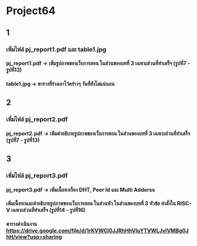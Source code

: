 # Project64

## 1
### เพิ่มไฟล์ pj_report1.pdf และ table1.jpg
#### pj_report1.pdf -> เพิ่มรูปภาพของเว็บการสอน ในส่วนของบทที่ 3 เฉพาะส่วนที่ทำเสร็จ (รูปที่7 - รูปที่13)
#### table1.jpg -> ตารางที่ร่างเอาไว้คร่าวๆ วันที่ยังไม่แน่นอน

## 2
### เพิ่มไฟล์ pj_report2.pdf
#### pj_report2.pdf -> เพิ่มคำอธิบายรูปภาพของเว็บการสอน ในส่วนของบทที่ 3 เฉพาะส่วนที่ทำเสร็จ (รูปที่7 - รูปที่13)


## 3
### เพิ่มไฟล์ pj_report3.pdf
#### pj_report3.pdf -> เพิ่มเนื้อหาเรื่อง DHT, Peer Id และ Multi Adderss 
####                   เพิ่มเนื้อหาและคำอธิบายรูปภาพของเว็บการสอน ในส่วนหัว ในส่วนของบทที่ 3 หัวข้อ คำสั่งใน RISC-V เฉพาะส่วนที่ทำเสร็จ (รูปที่14 - รูปที่16)

#### ตารางดำเนินงาน https://drive.google.com/file/d/1rKVWCl0JJRhHhVIuYTVWLJvlVMBg0JhH/view?usp=sharing
